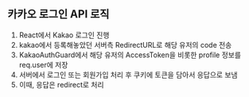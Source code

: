 ## 카카오 로그인 API 로직

1. React에서 Kakao 로그인 진행
2. kakao에서 등록해놓았던 서버측 RedirectURL로 해당 유저의 code 전송
3. KakaoAuthGuard에서 해당 유저의 AccessToken을 비롯한 profile 정보를 req.user에 저장
4. 서버에서 로그인 또는 회원가입 처리 후 쿠키에 토큰을 담아서 응답으로 보냄
5. 이때, 응답은 redirect로 처리
